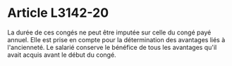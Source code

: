 # Article L3142-20

La durée de ces congés ne peut être imputée sur celle du congé payé annuel. Elle est prise en compte pour la détermination des avantages liés à l'ancienneté. Le salarié conserve le bénéfice de tous les avantages qu'il avait acquis avant le début du congé.
